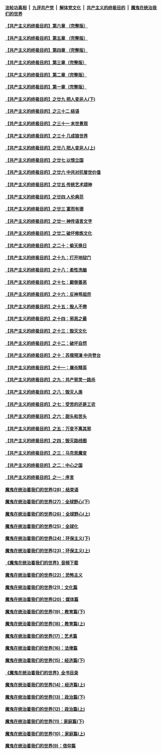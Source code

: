 ####  [法轮功真相](../../../../basic/blob/master/README.md?t=08291500) &nbsp;|&nbsp; [九评共产党](../../../../9ping.md/blob/master/README.md?t=08291500) &nbsp;|&nbsp; [解体党文化](../../../../jtdwh.md/blob/master/README.md?t=08291500)  &nbsp;|&nbsp; [共产主义的终极目的](../../../../gczydzjmd.md/blob/master/README.md?t=08291500) &nbsp;|&nbsp; [魔鬼在统治我们的世界](../../../../mgztzwmdsj.md/blob/master/README.md?t=08291500) 

#### [【共产主义的终极目的】第六章 （完整版）](../pages/nsc422/n11428913.md?t=08291500) 

#### [【共产主义的终极目的】第五章 （完整版）](../pages/nsc422/n11428912.md?t=08291500) 

#### [【共产主义的终极目的】第四章 （完整版）](../pages/nsc422/n11428907.md?t=08291500) 

#### [【共产主义的终极目的】第三章（完整版）](../pages/nsc422/n11428848.md?t=08291500) 

#### [【共产主义的终极目的】第二章（完整版）](../pages/nsc422/n11428831.md?t=08291500) 

#### [【共产主义的终极目的】第一章（完整版）](../pages/nsc422/n11417651.md?t=08291500) 

#### [【共产主义的终极目的】之廿九 把人变非人(下)](../pages/nsc422/n11344140.md?t=08291500) 

#### [【共产主义的终极目的】之三十二 结语](../pages/nsc422/n11360535.md?t=08291500) 

#### [【共产主义的终极目的】之三十一 末世景观](../pages/nsc422/n11351129.md?t=08291500) 

#### [【共产主义的终极目的】之三十 几成狼世界](../pages/nsc422/n11348280.md?t=08291500) 

#### [【共产主义的终极目的】之廿八 把人变非人(上)](../pages/nsc422/n11340492.md?t=08291500) 

#### [【共产主义的终极目的】之廿七 以恨立国](../pages/nsc422/n11336944.md?t=08291500) 

#### [【共产主义的终极目的】之廿六 中共对抗普世价值](../pages/nsc422/n11324785.md?t=08291500) 

#### [【共产主义的终极目的】之廿五 传统艺术颂神](../pages/nsc422/n11296396.md?t=08291500) 

#### [【共产主义的终极目的】之廿四 人伦典范](../pages/nsc422/n11296397.md?t=08291500) 

#### [【共产主义的终极目的】之廿三 富而有德](../pages/nsc422/n11283598.md?t=08291500) 

#### [【共产主义的终极目的】之廿一 神传语言文字](../pages/nsc422/n11263265.md?t=08291500) 

#### [【共产主义的终极目的】之廿二 破坏修炼文化](../pages/nsc422/n11245728.md?t=08291500) 

#### [【共产主义的终极目的】之二十：偷天换日](../pages/nsc422/n11238846.md?t=08291500) 

#### [【共产主义的终极目的】之十九：打开地狱门](../pages/nsc422/n11206376.md?t=08291500) 

#### [【共产主义的终极目的】之十八：柔性洗脑](../pages/nsc422/n11199994.md?t=08291500) 

#### [【共产主义的终极目的】之十七：颠倒善恶](../pages/nsc422/n11179782.md?t=08291500) 

#### [【共产主义的终极目的】之十六：反神骂祖宗](../pages/nsc422/n11166798.md?t=08291500) 

#### [【共产主义的终极目的】之十五：毁人不倦](../pages/nsc422/n11166792.md?t=08291500) 

#### [【共产主义的终极目的】之十四：邪恶之最](../pages/nsc422/n11150249.md?t=08291500) 

#### [【共产主义的终极目的】之十三：毁灭文化](../pages/nsc422/n11135227.md?t=08291500) 

#### [【共产主义的终极目的】之十二：破坏自然](../pages/nsc422/n11135214.md?t=08291500) 

#### [【共产主义的终极目的】之十：苏俄预演 中共登台](../pages/nsc422/n11118424.md?t=08291500) 

#### [【共产主义的终极目的】之十一：屠杀精英](../pages/nsc422/n11118442.md?t=08291500) 

#### [【共产主义的终极目的】之九：共产邪灵一路杀](../pages/nsc422/n11114139.md?t=08291500) 

#### [【共产主义的终极目的】之八：毁灭人类](../pages/nsc422/n11108503.md?t=08291500) 

#### [【共产主义的终极目的】之七：受苦的还是工农](../pages/nsc422/n11101809.md?t=08291500) 

#### [【共产主义的终极目的】之六：甜头和苦头](../pages/nsc422/n11096971.md?t=08291500) 

#### [【共产主义的终极目的】之五：万变不离其邪](../pages/nsc422/n11091285.md?t=08291500) 

#### [【共产主义的终极目的】之四：毁灭路线图](../pages/nsc422/n11086284.md?t=08291500) 

#### [【共产主义的终极目的】之三：马克思魔变](../pages/nsc422/n11061941.md?t=08291500) 

#### [【共产主义的终极目的】之二：中心之国](../pages/nsc422/n11047728.md?t=08291500) 

#### [【共产主义的终极目的】之一：序言](../pages/nsc422/n11086077.md?t=08291500) 

#### [魔鬼在统治着我们的世界(28)：结束语](../pages/nsc422/n10936246.md?t=08291500) 

#### [魔鬼在统治着我们的世界(27)：全球野心(下)](../pages/nsc422/n10928319.md?t=08291500) 

#### [魔鬼在统治着我们的世界(26)：全球野心(上)](../pages/nsc422/n10900318.md?t=08291500) 

#### [魔鬼在统治着我们的世界(25)：全球化](../pages/nsc422/n10788205.md?t=08291500) 

#### [魔鬼在统治着我们的世界(24)：环保主义(下)](../pages/nsc422/n10695307.md?t=08291500) 

#### [魔鬼在统治着我们的世界(23)：环保主义(上)](../pages/nsc422/n10688613.md?t=08291500) 

#### [《魔鬼在统治着我们的世界》音频下载](../pages/nsc422/n10635553.md?t=08291500) 

#### [魔鬼在统治着我们的世界(22)：恐怖主义](../pages/nsc422/n10614727.md?t=08291500) 

#### [魔鬼在统治着我们的世界(21)：文化篇](../pages/nsc422/n10597706.md?t=08291500) 

#### [魔鬼在统治着我们的世界(20)：媒体篇](../pages/nsc422/n10586579.md?t=08291500) 

#### [魔鬼在统治着我们的世界(19)：教育篇(下)](../pages/nsc422/n10564808.md?t=08291500) 

#### [魔鬼在统治着我们的世界(18)：教育篇(上)](../pages/nsc422/n10526970.md?t=08291500) 

#### [魔鬼在统治着我们的世界(17)：艺术篇](../pages/nsc422/n10499093.md?t=08291500) 

#### [魔鬼在统治着我们的世界(16)：法律篇](../pages/nsc422/n10485969.md?t=08291500) 

#### [魔鬼在统治着我们的世界(15)：经济篇(下)](../pages/nsc422/n10469975.md?t=08291500) 

#### [《魔鬼在统治着我们的世界》全书目录](../pages/nsc422/n10464261.md?t=08291500) 

#### [魔鬼在统治着我们的世界(14)：经济篇(上)](../pages/nsc422/n10457370.md?t=08291500) 

#### [魔鬼在统治着我们的世界(13)：政治篇(下)](../pages/nsc422/n10448270.md?t=08291500) 

#### [魔鬼在统治着我们的世界(12)：政治篇(上)](../pages/nsc422/n10444576.md?t=08291500) 

#### [魔鬼在统治着我们的世界(11)：家庭篇(下)](../pages/nsc422/n10440961.md?t=08291500) 

#### [魔鬼在统治着我们的世界(10)：家庭篇(上)](../pages/nsc422/n10435448.md?t=08291500) 

#### [魔鬼在统治着我们的世界(9)：信仰篇](../pages/nsc422/n10432159.md?t=08291500) 

